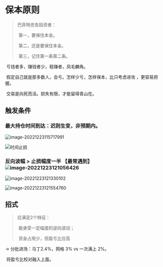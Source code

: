 # 保本原则 

> 巴菲特忠告投资者：
>
> ​	第一，要保住本金。
>
> ​	第二，还是要保住本金。
>
> ​	第三，记住第一条第二条。

​	亏钱者多，赚钱者少，稳赚者，凤毛麟角。

​	假定自己就是那多数人，会亏。怎样少亏，怎样保本，比只考虑进攻 ，更容易把握。

​	交易是向死而活。损失有限，才能留得青山在。

## 触发条件

### 	最大持仓时间到达：迟则生变，非预期内。

![image-20221223115717991](C:/Users/Administrator/AppData/Roaming/Typora/typora-user-images/image-20221223115717991.png)



![时间止损](C:/Users/Administrator/Desktop/%E6%97%B6%E9%97%B4%E6%AD%A2%E6%8D%9F.png)

### 	反向波幅  > 止损幅度一半  【最常遇到】	![image-20221223121056426](C:/Users/Administrator/AppData/Roaming/Typora/typora-user-images/image-20221223121056426.png)

![image-20221223121330102](C:/Users/Administrator/AppData/Roaming/Typora/typora-user-images/image-20221223121330102.png)

![image-20221223121554760](C:/Users/Administrator/AppData/Roaming/Typora/typora-user-images/image-20221223121554760.png)

## 招式

> 应满足2个特征：
>
> ​	能承受一定幅度的逆向波动；
>
> ​	资金占用少，但盈亏比应高

→ 分批进场：马丁2.4%，网格 3%      vs  一次满上 2%。

​	将盈亏比校对融入上面。